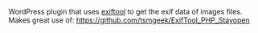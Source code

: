 WordPress plugin that uses [exiftool](http://owl.phy.queensu.ca/~phil/exiftool/) to get the exif data of images files. 
Makes great use of: https://github.com/tsmgeek/ExifTool_PHP_Stayopen

